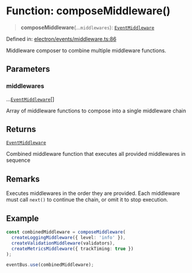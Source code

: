# Function: composeMiddleware()

> **composeMiddleware**(...`middlewares`): [`EventMiddleware`](../../TypedEventBus/type-aliases/EventMiddleware.md)

Defined in: [electron/events/middleware.ts:86](https://github.com/Nick2bad4u/Uptime-Watcher/blob/2a45eeb1723f8f7089001af2c92aa07d82dfe7e4/electron/events/middleware.ts#L86)

Middleware composer to combine multiple middleware functions.

## Parameters

### middlewares

...[`EventMiddleware`](../../TypedEventBus/type-aliases/EventMiddleware.md)[]

Array of middleware functions to compose into a single middleware chain

## Returns

[`EventMiddleware`](../../TypedEventBus/type-aliases/EventMiddleware.md)

Combined middleware function that executes all provided middlewares in sequence

## Remarks

Executes middlewares in the order they are provided. Each middleware must call `next()`
to continue the chain, or omit it to stop execution.

## Example

```typescript
const combinedMiddleware = composeMiddleware(
  createLoggingMiddleware({ level: 'info' }),
  createValidationMiddleware(validators),
  createMetricsMiddleware({ trackTiming: true })
);

eventBus.use(combinedMiddleware);
```
